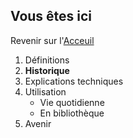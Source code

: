 ## Vous êtes ici

Revenir sur l'[Acceuil](Introduction.md)

1. Définitions
2. **Historique**
3. Explications techniques
4. Utilisation
   * Vie quotidienne
   * En bibliothèque
5. Avenir
